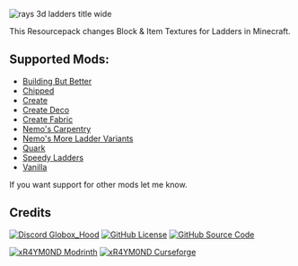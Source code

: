 ![rays 3d ladders title wide](https://cdn.modrinth.com/data/cached_images/f618f13b774f4c49c67e995b32e234cf3e77cc2f.png)

This Resourcepack changes Block & Item Textures for Ladders in Minecraft.  

## Supported Mods:  

- [Building But Better](https://modrinth.com/mod/building-but-better)
- [Chipped](https://modrinth.com/mod/chipped)
- [Create](https://modrinth.com/mod/create)
- [Create Deco](https://modrinth.com/mod/create-deco)
- [Create Fabric](https://modrinth.com/mod/create-fabric)
- [Nemo's Carpentry](https://modrinth.com/mod/nemos-carpentry)
- [Nemo's More Ladder Variants](https://modrinth.com/mod/nemos-more-ladder-variants)
- [Quark](https://modrinth.com/mod/quark)
- [Speedy Ladders](https://www.curseforge.com/minecraft/mc-mods/speedy-ladders)
- [Vanilla](https://minecraft.wiki/w/Ladder)

If you want support for other mods let me know.

## Credits

<a href="https://discord.gg/2peBqWRwVp" target="_blank">
<img alt="Discord Globox_Hood" src="https://img.shields.io/discord/745451299713056791?color=7289DA&label=DISCORD&logo=discord&logoColor=white&style=for-the-badge"></a>
<a href="https://github.com/xR4YM0ND/RAYs-3D-Ladders/blob/main/LICENSE" target="_blank">
<img alt="GitHub License" src="https://img.shields.io/github/license/xR4YM0ND/RAYs-3D-Ladders?style=for-the-badge"></a>
<a href="https://github.com/xR4YM0ND/RAYs-3D-Ladders/tree/main" target="_blank">
<img alt="GitHub Source Code" src="https://img.shields.io/badge/Github-Source_Code-lightgrey?style=for-the-badge"></a>
<p></p>
<a href="https://modrinth.com/user/xR4YM0ND" target="_blank">
<img alt="xR4YM0ND Modrinth" src="https://img.shields.io/badge/Modrinth-xR4YM0ND-1bd96a?style=for-the-badge"></a>
<a href="https://legacy.curseforge.com/members/spigotde/projects" target="_blank"><img alt="xR4YM0ND Curseforge" src="https://img.shields.io/badge/Curseforge-xR4YM0ND-f16436?style=for-the-badge"></a>
